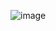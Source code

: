 ![image](https://github.com/deepdk/TidyTuesday_2023/assets/31981663/4d1ebfd6-d05f-4b97-86d4-e5ea8d2bbf5a)
